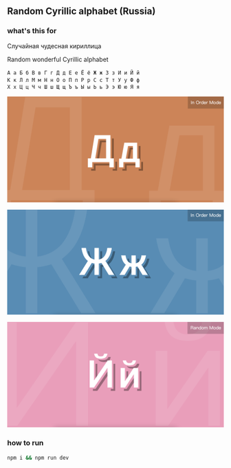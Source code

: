 ## Random Cyrillic alphabet (Russia)

### what's this for

Случайная чудесная кириллица

Random wonderful Cyrillic alphabet

```sh
А а Б б В в Г г Д д Е е Ё ё Ж ж З з И и Й й
К к Л л М м Н н О о П п Р р С с Т т У у Ф ф
Х х Ц ц Ч ч Ш ш Щ щ Ъ ъ Ы ы Ь ь Э э Ю ю Я я
```

![Д](./d.png)

![Ж](./r.png)

![i](./i.png)

### how to run

```sh
npm i && npm run dev
```
